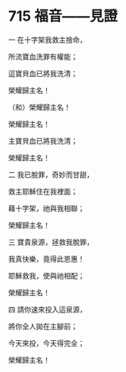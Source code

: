 # 715 福音——見證

一 在十字架我救主捨命，

所流寶血洗罪有權能；

這寶貝血已將我洗清；

榮耀歸主名！

（和）榮耀歸主名！

榮耀歸主名！

主寶貝血已將我洗清；

榮耀歸主名！

二 我已脫罪，奇妙而甘甜，

救主耶穌住在我裡面；

藉十字架，祂與我相聯；

榮耀歸主名！

三 寶貴泉源，拯救我脫罪，

我真快樂，竟得此恩惠！

耶穌救我，使與祂相配；

榮耀歸主名！

四 請你速來投入這泉源，

將你全人拋在主腳前；

今天來投，今天得完全；

榮耀歸主名！

